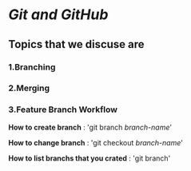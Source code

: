 # _Git and GitHub_

## Topics that we discuse are 
### 1.Branching 
### 2.Merging
### 3.Feature Branch Workflow

**How to create branch**
: 'git branch _branch-name_'

**How to change branch**
: 'git checkout _branch-name_'

**How to list branchs that you crated**
: 'git branch'
